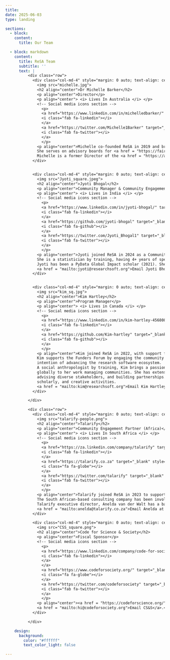 ```yaml
---
title: 
date: 2025-06-03
type: landing

sections:
  - block: 
    content:
      title: Our Team

  - block: markdown
    content:
      title: ReSA Team
      subtitle: ''
      text: |
          <div class="row">
            <div class="col-md-4" style="margin: 0 auto; text-align: center;">
              <img src="michelle.jpg">
              <h2 align="center">Dr Michelle Barker</h2>
              <p align="center">Director</p>
              <p align="center"> <i> Lives In Australia </i> </p>
              <!-- Social media icons section -->
                <p>
                <a href="https://www.linkedin.com/in/michelledbarker/" target="_blank" style="margin: 0 10px;">
                <i class="fab fa-linkedin"></i>
                </a>                
                <a href="https://twitter.com/Michelle1Barker" target="_blank" style="margin: 0 10px;">
                <i class="fab fa-twitter"></i>
                </a>
                </p>
              <p align="center">Michelle co-founded ReSA in 2019 and brings extensive expertise in open science, research software, skills and infrastructure. As a sociologist, Michelle is passionate about building collaborative partnerships to achieve system change. Listen to her talk about her work on the <a href = "https://us-rse.org/rse-stories/2020/michelle-barker/">RSE Stories podcast</a>.
              She serves on advisory boards for <a href = "https://fair-impact.eu/">FAIR Impact</a>, <a href = "https://everse.software/">European Virtual Institute for Research Software Excellence (EVERSE)</a>, <a href = "https://rse-asia.github.io/RSE_Asia/aboutus.html">Research Software Engineers Asia Association</a>, and the <a href = "https://rd-alliance.org/about-rda/our-leadership/rda-organisational-advisory-board.html">Research Data Alliance Organisational Advisory Board</a>. As a <a href = "https://www.linkedin.com/in/michelledbarker/">consultant in the field of open science</a> her roles have included chairing the OECD expert group on <a href = "https://www.oecd-ilibrary.org/science-and-technology/building-digital-workforce-capacity-and-skills-for-data-intensive-science_e08aa3bb-en">digital skills for the research sector</a> and co-editing the European Open Science Cloud report, <a href = "https://op.europa.eu/en/publication-detail/-/publication/af7f7807-6ce1-11eb-aeb5-01aa75ed71a1">Digital Skills for FAIR and Open Science</a>.
              Michelle is a former Director of the <a href = "https://ardc.edu.au/">Australian Research Data Commons</a>, where she led the strategic planning for the Australian government’s $180 million, five-year investment in ARDC, and the <a href = "https://nectar.org.au/labs/">national research software infrastructure investment program</a>. <a href = "mailto:michelle@researchsoft.org">Email Michelle Barker</a>.</p>
            </div>


            <div class="col-md-4" style="margin: 0 auto; text-align: center;">
              <img src="Jyoti_square.jpeg">
              <h2 align="center">Jyoti Bhogal</h2>
              <p align="center">Community Manager & Community Engagement Partner (Asia)</p>
              <p align="center"> <i> Lives in India </i> </p>
              <!-- Social media icons section -->
                <p>
                <a href="https://www.linkedin.com/in/jyoti-bhogal/" target="_blank" style="margin: 0 10px;">
                <i class="fab fa-linkedin"></i>
                </a>                
                <a href="https://github.com/jyoti-bhogal" target="_blank" style="margin: 0 10px;">
                <i class="fab fa-github"></i>
                </a>
                <a href="https://twitter.com/Jyoti_Bhogal1" target="_blank" style="margin: 0 10px;">
                <i class="fab fa-twitter"></i>
                </a>
                </p>
              <p align="center">Jyoti joined ReSA in 2024 as a Community Manager and Community Engagement Partner for Asia, supported by a grant from the Alfred P. Sloan Foundation. 
              She is a statistician by training, having 4+ years of specialised experience in clinical trial software development and data management. She is based in India. In 2021, she co-founded the <a href = "https://rse-asia.github.io/RSE_Asia/">Research Software Engineering (RSE) Asia Association</a> through the <a href = "https://we-are-ols.org/">Open Life Science (OLS) program (cohort-4)</a> , with the mission to promote and build the RSE community and profession in the Asian region while also fostering global collaborations.
              Jyoti has been a PyData Global Impact scholar (2021). She is a keen advocate of open source and open science and actively engages and contributes to these communities locally and internationally.
              <a href = "mailto:jyoti@researchsoft.org">Email Jyoti Bhogal</a>.</p>
            </div>


            <div class="col-md-4" style="margin: 0 auto; text-align: center;">
              <img src="kim_sq.jpg">
              <h2 align="center">Kim Hartley</h2>
              <p align="center">Program Manager</p>
              <p align="center"> <i> Lives in Canada </i> </p>
              <!-- Social media icons section -->
                <p>
                <a href="https://www.linkedin.com/in/kim-hartley-456808232/" target="_blank" style="margin: 0 10px;">
                <i class="fab fa-linkedin"></i>
                </a>                
                <a href="https://github.com/Kim-hartley" target="_blank" style="margin: 0 10px;">
                <i class="fab fa-github"></i>
                </a>
                </p>
              <p align="center">Kim joined ReSA in 2022, with support from the <a href = "https://alliancecan.ca/">Digital Research Alliance of Canada</a>, to facilitate the <a href = "https://www.researchsoft.org/funders-forum/">Research Software Funders Forum</a>, a formal mechanism for international funding organisations to collaborate.
              Kim supports the Funders Forum by engaging the community in collaborative activities designed to share practices and address common challenges, with the
              intention of advancing the research software ecosystem.
              A social anthropologist by training, Kim brings a passion for understanding the ways in which people live in different social and cultural settings
              globally to her work managing communities. She has extensive experience in academic research administration, including managing research ethics boards,
              advising diverse stakeholders, and building partnerships. Through her work in the broader public sector, Kim has facilitated a variety of research,
              scholarly, and creative activities.
              <a href = "mailto:kim@researchsoft.org">Email Kim Hartley</a>.</p>
            </div>

          </div>

          <div class="row">
            <div class="col-md-4" style="margin: 0 auto; text-align: center;">
              <img src="talarify-people.png">
              <h2 align="center">Talarify</h2>
              <p align="center">Community Engagement Partner (Africa)</p>
              <p align="center"> <i> Lives In South Africa </i> </p>
              <!-- Social media icons section -->
                <p>
                <a href="https://za.linkedin.com/company/talarify" target="_blank" style="margin: 0 10px;">
                <i class="fab fa-linkedin"></i>
                </a>      
                <a href="https://talarify.co.za" target="_blank" style="margin: 0 10px;">
                <i class="fa fa-globe"></i>
                </a>             
                <a href="https://twitter.com/talarify" target="_blank" style="margin: 0 10px;">
                <i class="fab fa-twitter"></i>
                </a>
                </p>
              <p align="center">​​Talarify joined ReSA in 2023 to support community growth in Africa, with funding by a <a href = "https://doi.org/10.5281/zenodo.7275397">grant</a> from the Chan Zuckerberg Initiative.
              The South African-based consulting company has been involved in numerous continental initiatives related to research software, including The Carpentries, Africa R Users, and afrimapr. It has also been engaged in global Research Software Engineering (RSE) initiatives such as the <a href = "https://github.com/softwaresaved/international-survey">International RSE Survey</a>, and since 2022 has led <a href = "https://rsse.africa">RSSE-Africa</a> meetups, member showcases, and more. Through their involvement in these initiatives, the Talarify team has learned much about the local communities and has established connections with researchers involved in coding and research infrastructure across the continent.
              Talarify executive director, Anelda van der Walt has a background in bioinformatics and 20 years of experience in supporting the development of digital and computational research skills and communities and bridging the Global North and South. 
              <a href = "mailto:anelda@talarify.co.za">Email Anelda at Talarify</a>.</p>
            </div>

            <div class="col-md-4" style="margin: 0 auto; text-align: center;">
              <img src="CSS_square.png">
              <h2 align="center">Code for Science & Society</h2>
              <p align="center">Fiscal Sponsor</p>
              <!-- Social media icons section -->
                <p>
                <a href="https://www.linkedin.com/company/code-for-society" target="_blank" style="margin: 0 10px;">
                <i class="fab fa-linkedin"></i>
                </a>  
                </a>      
                <a href="https://www.codeforsociety.org/" target="_blank" style="margin: 0 10px;">
                <i class="fa fa-globe"></i>
                </a>                                
                <a href="https://twitter.com/codeforsociety" target="_blank" style="margin: 0 10px;">
                <i class="fab fa-twitter"></i>
                </a>
                </p>
              <p align="center"><a href = "https://codeforscience.org/">Code for Science and Society (CS&S)</a> is ReSA’s fiscal sponsor. CS&S partner with leaders across public interest technology through comprehensive fiscal sponsorship. Projects in the fiscal sponsorship program are supported with financial and operational services. Their approach includes strategic support to develop governance, sustainability, and community strategies. 
              <a href = "mailto:hi@codeforsociety.org">Email CS&S</a>.</p>
            </div>

          </div>

    design:
      background:
        color: "#ffffff"
        text_color_light: false

---
```

